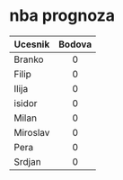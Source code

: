 # nba prognoza

| Ucesnik        | Bodova
| ------------- |:-------------:|
| Branko      | 0 |
| Filip      | 0 |
| Ilija | 0 |
| isidor      | 0 |
| Milan     | 0 |
| Miroslav | 0 |
| Pera | 0 |
| Srdjan | 0 |
